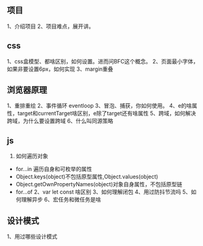 ## 项目
1、介绍项目
2、项目难点，展开讲。
## css
1、css盒模型、都啥区别，如何设置。进而问BFC这个概念。
2、页面最小字体，如果非要设置6px，如何实现
3、margin重叠
## 浏览器原理
1、重排重绘
2、事件循环 eventloop
3、冒泡、捕获，你如何使用。
4、e的啥属性，target和currentTarget啥区别，e除了target还有啥属性
5、跨域，如何解决跨域，为什么要设置跨域
6、什么叫同源策略
## js
1. 如何遍历对象
- for...in 遍历自身和可枚举的属性
- Object.keys(object)不包括原型属性,Object.values(object)
- Object.getOwnPropertyNames(object)对象自身属性，不包括原型链
- for...of
2、var let const 啥区别
3、如何理解闭包
4、用过防抖节流吗
5、如何理解异步
6、宏任务和微任务是啥
## 设计模式
1、用过哪些设计模式